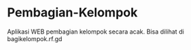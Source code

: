 # Pembagian-Kelompok

Aplikasi WEB pembagian kelompok secara acak. Bisa dilihat di bagikelompok.rf.gd
